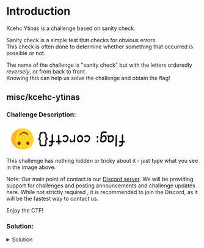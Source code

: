 # Introduction

Kcehc Ytinas is a challenge based on sanity check.

Sanity check is a simple test that checks for obvious errors.<br>
This check is often done to determine whether something that occurred is possible or not.

The name of the challenge is "sanity check" but with the letters orderedly _reversely_, or from back to front.<br>
Knowing this can help us solve the challenge and obtain the flag!

## misc/kcehc-ytinas

### Challenge Description:

![sanitycheck](../../assets/sanitycheck2022.png)

This challenge has nothing hidden or tricky about it - just type what you see in the image above.

Note: Our main point of contact is our [Discord server](https://discord.com/invite/4e8zemZe3y). We will be providing support for challenges and posting announcements and challenge updates here. While not strictly required , it is recommended to join the Discord, as it will be the fastest way to contact us.

Enjoy the CTF!

### Solution:

<details>
<summary>Solution</summary>

In order to pass the sanity check, you can directly do what the description says.

Recall that the name of the challenge is "sanity check" but reversed, so do the same by _reversing the image around the center point_.

That is just another way to say _rotate the image by 180°_.

<details>
<summary>Flag</summary>

![flag: corctf{}](../../assets/sanitycheck2022_reversed.png)

</details>
</details>